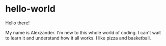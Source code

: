 # hello-world

Hello there!

My name is Alexzander. I'm new to this whole world of coding.
I can't wait to learn it and understand how it all works.
I like pizza and basketball.
